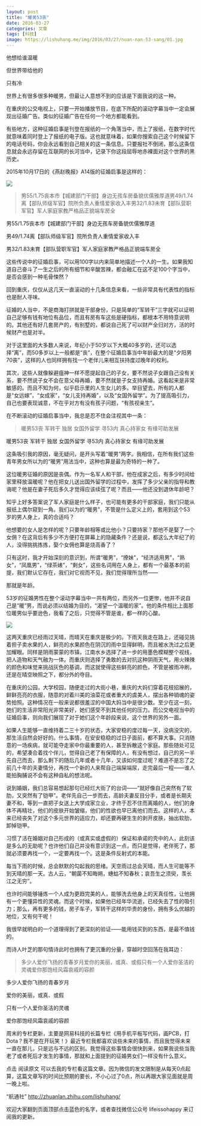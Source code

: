 ```yaml
---
layout: post
title: "暖男53丧"
date: 2016-03-27
categories: 文章
tags: [科技]
image: https://lishuhang.me/img/2016/03/27/nuan-nan-53-sang/01.jpg
---
```


他想给谁温暖

但世界带给他的

只有冷

世界上有很多很多种暖男，但最让人意想不到的应该是下面我说的这一种。

在重庆的公交电视上，只要一开始播放节目，在底下所配的滚动字幕当中一定会展现出征婚广告。类似的征婚广告在任何一个地方都能看到。

有些地方，这种征婚启事是刊登在报纸的一个角落当中，而上了报纸，在数字时代就意味着同时登上了报纸的电子版。这也就意味着，如果你搜索自己这个时候留下的电话号码，你会永远看到自己相关的这一条信息。只要报社不倒闭，那么这条信息就会永远存留在互联网的长河当中，记录下你这段屈辱地赤裸面对这个世界的黑历史。

2015年10月17日的《燕赵晚报》A14版的征婚启事是这样的：

![](http://mmbiz.qpic.cn/mmbiz/AdRKyBVLoHJKPo8USRRKdJmOiapQM2LGuq9IrfV11bn4KSD0gPCeMCueHEuickeGxCmzlL6HhrWsO6sMZpwc9oHQ/0?wx_fmt=jpeg)

> 男55/1.75丧本市【城建部门干部】身边无孩车房备貌优儒雅厚道男49/1.74离【部队师级军官】院所负责人重情爱家收入丰男32/1.83未育【部队营职军官】军人家庭家教严格品正貌端车房全

男55/1.75丧本市【城建部门干部】身边无孩车房备貌优儒雅厚道

男49/1.74离【部队师级军官】院所负责人重情爱家收入丰

男32/1.83未育【部队营职军官】军人家庭家教严格品正貌端车房全

这些传说中的征婚启事，可以用100字以内来简单地描述一个人的一生。如果我知道自己奋斗了一生之后的所有细节和辛酸苦辣，都会融汇在这不足100个字当中，是否会感到一种毛骨悚然？

回到重庆，仅仅从这几天一直滚动的十几条信息来看，一些非常具有代表性的指标也是耐人寻味。

征婚的人当中，不是商海打拼就是干部身份，只是简单的“军转干”三字就可以证明自己足够有钱有地位有品位，而且有房有车这些是硬指标，都根本不用特意说明的。其他还有好几套房产的，有别墅的，都说自己死了可以财产全归对方，活的时候财产也是对半。

对于这里面的大多数人来说，年纪小于50岁以下大概40多岁的，还可以选择“离”，而50多岁以上一般都是“丧”，在整个征婚启事当中年龄最大的是“夕阳男70丧”，这样的人也同样拥有找一个老伴儿来相互扶持度过晚年的权利。

其次，这些人就像躲避瘟神一样不愿提起自己的子女，要不然说子女跟自己没有关系，要不然说子女不会在意父母再婚，要不然就是子女支持再婚。这看起来是非常敏感的。而且不知为何，似乎启示里的人生女儿的多。举目望去，所有的人都是“女远嫁”，“女成家”，“女儿支持再婚”，以及“女国外留学”。为了提高吸引力，自己也要表现诚意，不在乎对方有没有孩子问题，“有孩视亲生”。

在不断滚动的征婚启事当中，我总是忍不住会注视其中一条：

> 暖男53丧 军转干 独居 女国外留学 寻53内 真心持家女 有缘可助发展

暖男53丧 军转干 独居 女国外留学 寻53内 真心持家女 有缘可助发展

这条吸引我的原因，毫无疑问，是开头写着“暖男”两字。我相信，在所有我们这些青年男女所以为的“暖男”用法当中，这种也算是最为奇特的一种了。

这位暖男征婚的原因是丧偶。作为一名军人和干部，他在成家之后，有多少时间给家里释放温暖呢？他在把女儿送出国外留学的过程中，发挥了多少父亲的指导和教诲呢？他是在妻子死后多久才觉得应该续弦了呢？而且——他还没到退休年龄吧？

知乎上好多答案说了军人家庭是什么样子，也可能有更多的干部家庭，我们只能从报纸上偶尔窥到一角。我们以为的“暖男”，不管是什么定义上的，套用到这个53岁的男人身上，真的合适吗？

他想要的女人是怎样的呢？只要年龄相等或比他小？只要持家？那他不是娶了一个女佣？在这背后有多少不方便打在屏幕上的隐藏条件？还是说，都这么大年纪了的人，没得挑挑拣拣，娶个女佣也算是烧高香了？

只有这时，我才开始深刻的意识到，所谓“暖男”，“撩妹”，“经济适用男”，“熟女”，“凤凰男”，“绿茶婊”，“剩女”，这些名词用在人身上，都有一个最基本的前提，我们默认它存在，我们对它视而不见，我们觉得理所当然——

那就是年龄。

53岁的征婚男性在整个滚动字幕当中一共有两位，而另外一位更惨，他并不说自己是“暖”男，而说必须以结婚为目的，“渴望一个温暖的家”。他的条件相比上面那位暖男似乎要逊色，我看了之后，只觉得不管是谁，都一样的心酸。

![](https://lishuhang.me/img/2016/03/27/nuan-nan-53-sang/01.jpg)

这两天重庆已经雨过天晴，而晴天在重庆是极少的。下雨天我走在路上，还碰见挑着担子卖水果的人，鲜亮的水果颜色在阴沉的雨中显得鲜明，而且被水洗过之后更加耀眼。同样是阴雨蒙蒙的市镇，江南水乡选择了进一步的用墨色模糊整个视线，把人造物和天气融为一体。而重庆则选择了勇敢的去对抗这种阴雨天气，用火辣辣的颜色和味觉来挑战灰色的基调，而这就使得这些鲜亮的颜色，不管是被雨冲刷，还是在晴空映照之下，都分外的夺目。

在重庆的公园，大学校园，随便走过的大街小巷，重庆的大妈们穿着花枝招展的，鲜鲜亮亮的衣服，随意的对着川美的油菜花或者重大的虞美人，摆出各种销魂的姿势拍照。这种情况在一般来说都很羞涩的中国大妈当中是很少数。至少在这一刻，她们的生活非常阳光非常美好，她们感受不到其他任何的压力。而公交电视当中的征婚启事，则向我们展现了对于她们这个年龄段来说，这个世界的另外一面。

如果人生能够一直维持着二三十岁的状态，大家安稳的度过每一天，没病没灾的，那生活自然会好好的。什么事情，在安安稳稳的过日子面前，都不算大事。只消随意的一场疾病，就可能夺走家中你最重要的人，甚至拆散这个家庭。那些随处可见的，希望凑合着找个伴儿，觉得自己老了有保障的人，有没有想过，自己的另一半先自己而去，那么剩下的随后几年或者十几年，又该如何度过呢？难道不是忘了之前几十年的夫妻情分，再找一个新的人来帮自己端屎端尿，走完最后一程——谁人能拍胸脯说不会有这种自私的想法呢。

说到婚姻，我们总容易想起那句已经烂大街了的台词——“就好像自己突然有了软肋，又突然有了铠甲”。老伴先自己一步而去，高龄夫妻反目分手，或者是长期夫妻不和，等到一直把子女送上大学成家立业，才终于忍不住而离婚的人，他们的身体不再精壮，他们的皮肤开始皱缩，他们的性欲也早已离他们而去。这样的人，本来已经丧失了对这个多元世界的适应力，却还要再硬生生的剥开皮肤，抽出软肋，卸掉铠甲。

习惯了活在婚姻对自己形成的（或真实或虚假的）保证和承诺的壳中的人，此刻该是多么的无助呢？也许他们自己并没有意识到这一点，而只是觉得，老伴死了，那就必须要再找一个，一定要再找一个。这是条件反射式的本能。

每当下雨的时候，总会默默的勾起我的思绪。天空雨过总会天晴，而人生可能等不到天晴的那一天。古人云，“朝菌不知晦朔，蟪蛄不知春秋；哀吾生之须臾，羡长江之无穷”。

也许时间能够锤炼一个人成为更趋完美的人，能够洗去他身上的天真任性，让他拥有一个更懂异性的灵魂。而这个时候，如果他已经年华流逝，已经失去了性的吸引力；那么，再有更多的钱，房子车子，军转干这样的华贵的身份，拥有多么优越的地位，又有何干呢！

我很早就明白的一个道理得到了更深刻的验证——能用钱买到的东西，是最不值钱的。

而诗人叶芝的那句情诗此时也拥有了更沉重的分量，穿越时空回荡在我耳边：

> 多少人爱你飞扬的青春岁月爱你的美丽，或真、或假只有一个人爱你圣洁的灵魂爱你那饱经风霜哀戚的容颜

多少人爱你飞扬的青春岁月

爱你的美丽，或真、或假

只有一个人爱你圣洁的灵魂

爱你那饱经风霜哀戚的容颜

周末的专栏更新，主要是网易科技的长篇专栏《用手机平板写代码，画PCB，打Dota？我不是在开玩笑！》最近专栏我都喜欢谈些未来的事情，而且我觉得未来一直在那儿，只是远与不远的区别。我觉得这些事情会很快到来，如果我说些当我老了或者死后才发生的事情，那就和上面提到的征婚男女们一样没有什么意义。

点击 阅读原文 可以去我的专栏看这篇文章。因为微信的发文限制是从每天0点起算，这篇文章写的时间比预期的要长，不小心过了0点，所以再跟大家见面就是周一晚上啦。

“航通社” http://zhuanlan.zhihu.com/lishuhang/

欢迎大家翻到页面顶部点击蓝色的名字，或者查找微信公众号 lifeissohappy 来订阅我的更新。